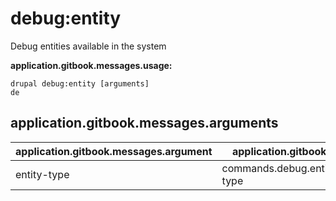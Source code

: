 # debug:entity
Debug entities available in the system

**application.gitbook.messages.usage:**
```
drupal debug:entity [arguments]
de
```

## application.gitbook.messages.arguments
application.gitbook.messages.argument | application.gitbook.messages.details
---------|-------------
entity-type | commands.debug.entity.arguments.entity-type
